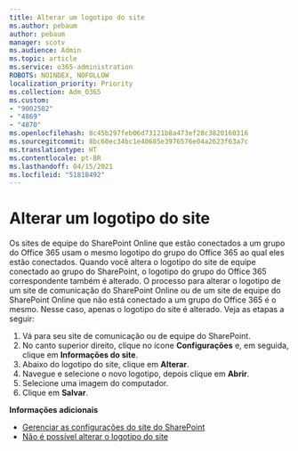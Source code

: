 ```yaml
---
title: Alterar um logotipo do site
ms.author: pebaum
author: pebaum
manager: scotv
ms.audience: Admin
ms.topic: article
ms.service: o365-administration
ROBOTS: NOINDEX, NOFOLLOW
localization_priority: Priority
ms.collection: Adm_O365
ms.custom:
- "9002502"
- "4869"
- "4870"
ms.openlocfilehash: 8c45b297feb06d73121b8a473ef28c3820160316
ms.sourcegitcommit: 8bc60ec34bc1e40685e3976576e04a2623f63a7c
ms.translationtype: HT
ms.contentlocale: pt-BR
ms.lasthandoff: 04/15/2021
ms.locfileid: "51818492"
---
```

# <a name="change-site-logo"></a>Alterar um logotipo do site

Os sites de equipe do SharePoint Online que estão conectados a um grupo do Office 365 usam o mesmo logotipo do grupo do Office 365 ao qual eles estão conectados. Quando você altera o logotipo do site de equipe conectado ao grupo do SharePoint, o logotipo do grupo do Office 365 correspondente também é alterado. O processo para alterar o logotipo de um site de comunicação do SharePoint Online ou de um site de equipe do SharePoint Online que não está conectado a um grupo do Office 365 é o mesmo. Nesse caso, apenas o logotipo do site é alterado. Veja as etapas a seguir:

1. Vá para seu site de comunicação ou de equipe do SharePoint.
2. No canto superior direito, clique no ícone **Configurações** e, em seguida, clique em **Informações do site**.
3. Abaixo do logotipo do site, clique em **Alterar**.
4. Navegue e selecione o novo logotipo, depois clique em **Abrir**.
5. Selecione uma imagem do computador.
6. Clique em **Salvar**.

**Informações adicionais**

- [Gerenciar as configurações do site do SharePoint](https://support.office.com/article/manage-your-sharepoint-site-settings-8376034d-d0c7-446e-9178-6ab51c58df42)
- [Não é possível alterar o logotipo do site](https://docs.microsoft.com/sharepoint/troubleshoot/sites/error-when-changing-o365-site-logo)
